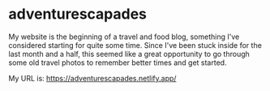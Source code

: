 # adventurescapades
 
My website is the beginning of a travel and food blog, something I've considered starting for quite some time.  Since I've been stuck inside for the last month and a half, this seemed like a great opportunity to go through some old travel photos to remember better times and get started.

My URL is: https://adventurescapades.netlify.app/